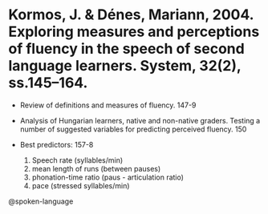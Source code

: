 # Kormos, J. & Dénes, Mariann, 2004. Exploring measures and perceptions of fluency in the speech of second language learners. System, 32(2), ss.145–164.

- Review of definitions and measures of fluency. 147-9

- Analysis of Hungarian learners, native and non-native graders. Testing a number of suggested variables for predicting perceived fluency. 150

- Best predictors: 157-8
	1. Speech rate (syllables/min)
	2. mean length of runs (between pauses)
	3. phonation-time ratio (paus - articulation ratio)
	4. pace (stressed syllables/min)

@spoken-language
